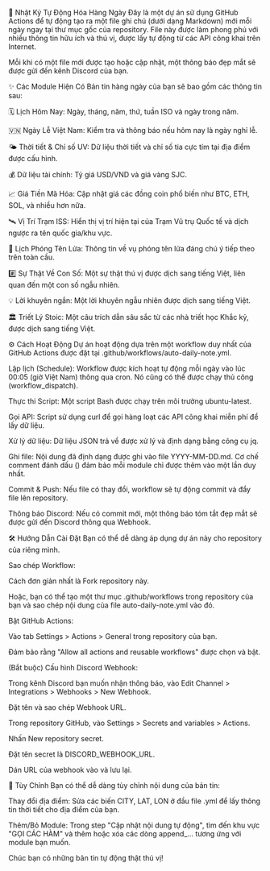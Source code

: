 🚀 Nhật Ký Tự Động Hóa Hàng Ngày
Đây là một dự án sử dụng GitHub Actions để tự động tạo ra một file ghi chú (dưới dạng Markdown) mới mỗi ngày ngay tại thư mục gốc của repository. File này được làm phong phú với nhiều thông tin hữu ích và thú vị, được lấy tự động từ các API công khai trên Internet.

Mỗi khi có một file mới được tạo hoặc cập nhật, một thông báo đẹp mắt sẽ được gửi đến kênh Discord của bạn.

✨ Các Module Hiện Có
Bản tin hàng ngày của bạn sẽ bao gồm các thông tin sau:

🗓️ Lịch Hôm Nay: Ngày, tháng, năm, thứ, tuần ISO và ngày trong năm.

🇻🇳 Ngày Lễ Việt Nam: Kiểm tra và thông báo nếu hôm nay là ngày nghỉ lễ.

🌤️ Thời tiết & Chỉ số UV: Dữ liệu thời tiết và chỉ số tia cực tím tại địa điểm được cấu hình.

💰 Dữ liệu tài chính: Tỷ giá USD/VND và giá vàng SJC.

📈 Giá Tiền Mã Hóa: Cập nhật giá các đồng coin phổ biến như BTC, ETH, SOL, và nhiều hơn nữa.

🛰️ Vị Trí Trạm ISS: Hiển thị vị trí hiện tại của Trạm Vũ trụ Quốc tế và dịch ngược ra tên quốc gia/khu vực.

🚀 Lịch Phóng Tên Lửa: Thông tin về vụ phóng tên lửa đáng chú ý tiếp theo trên toàn cầu.

#️⃣ Sự Thật Về Con Số: Một sự thật thú vị được dịch sang tiếng Việt, liên quan đến một con số ngẫu nhiên.

💡 Lời khuyên ngắn: Một lời khuyên ngẫu nhiên được dịch sang tiếng Việt.

🏛️ Triết Lý Stoic: Một câu trích dẫn sâu sắc từ các nhà triết học Khắc kỷ, được dịch sang tiếng Việt.

⚙️ Cách Hoạt Động
Dự án hoạt động dựa trên một workflow duy nhất của GitHub Actions được đặt tại .github/workflows/auto-daily-note.yml.

Lập lịch (Schedule): Workflow được kích hoạt tự động mỗi ngày vào lúc 00:05 (giờ Việt Nam) thông qua cron. Nó cũng có thể được chạy thủ công (workflow_dispatch).

Thực thi Script: Một script Bash được chạy trên môi trường ubuntu-latest.

Gọi API: Script sử dụng curl để gọi hàng loạt các API công khai miễn phí để lấy dữ liệu.

Xử lý dữ liệu: Dữ liệu JSON trả về được xử lý và định dạng bằng công cụ jq.

Ghi file: Nội dung đã định dạng được ghi vào file YYYY-MM-DD.md. Cơ chế comment đánh dấu (<!-- MODULE-ID -->) đảm bảo mỗi module chỉ được thêm vào một lần duy nhất.

Commit & Push: Nếu file có thay đổi, workflow sẽ tự động commit và đẩy file lên repository.

Thông báo Discord: Nếu có commit mới, một thông báo tóm tắt đẹp mắt sẽ được gửi đến Discord thông qua Webhook.

🛠️ Hướng Dẫn Cài Đặt
Bạn có thể dễ dàng áp dụng dự án này cho repository của riêng mình.

Sao chép Workflow:

Cách đơn giản nhất là Fork repository này.

Hoặc, bạn có thể tạo một thư mục .github/workflows trong repository của bạn và sao chép nội dung của file auto-daily-note.yml vào đó.

Bật GitHub Actions:

Vào tab Settings > Actions > General trong repository của bạn.

Đảm bảo rằng "Allow all actions and reusable workflows" được chọn và bật.

(Bắt buộc) Cấu hình Discord Webhook:

Trong kênh Discord bạn muốn nhận thông báo, vào Edit Channel > Integrations > Webhooks > New Webhook.

Đặt tên và sao chép Webhook URL.

Trong repository GitHub, vào Settings > Secrets and variables > Actions.

Nhấn New repository secret.

Đặt tên secret là DISCORD_WEBHOOK_URL.

Dán URL của webhook vào và lưu lại.

🎨 Tùy Chỉnh
Bạn có thể dễ dàng tùy chỉnh nội dung của bản tin:

Thay đổi địa điểm: Sửa các biến CITY, LAT, LON ở đầu file .yml để lấy thông tin thời tiết cho địa điểm của bạn.

Thêm/Bỏ Module: Trong step "Cập nhật nội dung tự động", tìm đến khu vực "GỌI CÁC HÀM" và thêm hoặc xóa các dòng append_... tương ứng với module bạn muốn.

Chúc bạn có những bản tin tự động thật thú vị!